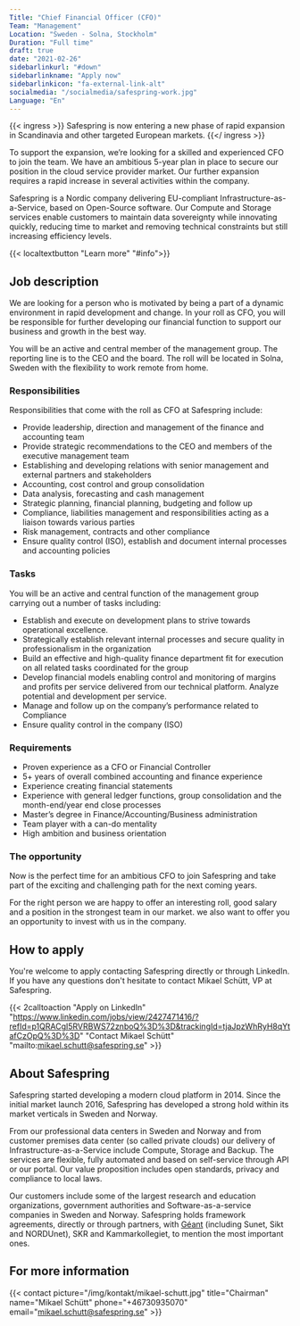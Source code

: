 ```yaml
---
Title: "Chief Financial Officer (CFO)"
Team: "Management"
Location: "Sweden - Solna, Stockholm"
Duration: "Full time"
draft: true
date: "2021-02-26"
sidebarlinkurl: "#down"
sidebarlinkname: "Apply now"
sidebarlinkicon: "fa-external-link-alt"
socialmedia: "/socialmedia/safespring-work.jpg"
Language: "En"
---
```


{{< ingress >}}
Safespring is now entering a new phase of rapid expansion in Scandinavia and other targeted European markets.
{{</ ingress >}}

To support the expansion, we’re looking for a skilled and experienced CFO to join the team. We have an ambitious 5-year plan in place to secure our position in the cloud service provider market. Our further expansion requires a rapid increase in several activities within the company.

Safespring is a Nordic company delivering EU-compliant Infrastructure-as-a-Service, based on Open-Source software. Our Compute and Storage services enable customers to maintain data sovereignty while innovating quickly, reducing time to market and removing technical constraints but still increasing efficiency levels.

{{< localtextbutton "Learn more" "#info">}}

## Job description
We are looking for a person who is motivated by being a part of a dynamic environment in rapid development and change. In your roll as CFO, you will be responsible for further developing our financial function to support our business and growth in the best way.

You will be an active and central member of the management group. The reporting line is to the CEO and the board. The roll will be located in Solna, Sweden with the flexibility to work remote from home.

### Responsibilities
Responsibilities that come with the roll as CFO at Safespring include:

- Provide leadership, direction and management of the finance and accounting team
- Provide strategic recommendations to the CEO and members of the executive management team
- Establishing and developing relations with senior management and external partners and stakeholders
- Accounting, cost control and group consolidation
- Data analysis, forecasting and cash management
- Strategic planning, financial planning, budgeting and follow up
- Compliance, liabilities management and responsibilities acting as a liaison towards various parties
- Risk management, contracts and other compliance
- Ensure quality control (ISO), establish and document internal processes and accounting policies

### Tasks
You will be an active and central function of the management group carrying out a number of tasks including:

- Establish and execute on development plans to strive towards operational excellence.
- Strategically establish relevant internal processes and secure quality in professionalism in the organization
- Build an effective and high-quality finance department fit for execution on all related tasks coordinated for the group
- Develop financial models enabling control and monitoring of margins and profits per service delivered from our technical platform. Analyze potential and development per service. 	
- Manage and follow up on the company’s performance related to Compliance
- Ensure quality control in the company (ISO)

### Requirements

- Proven experience as a CFO or Financial Controller
- 5+ years of overall combined accounting and finance experience
- Experience creating financial statements
- Experience with general ledger functions, group consolidation and the month-end/year end close processes
- Master’s degree in Finance/Accounting/Business administration
- Team player with a can-do mentality
- High ambition and business orientation

<div id="down"></div>

### The opportunity

Now is the perfect time for an ambitious CFO to join Safespring and take part of the exciting and challenging path for the next coming years.

For the right person we are happy to offer an interesting roll, good salary and a position in the strongest team in our market. we also want to offer you an opportunity to invest with us in the company.

<div id="info"></div>

## How to apply
You're welcome to apply contacting Safespring directly or through LinkedIn. If you have any questions don't hesitate to contact Mikael Schütt, VP at Safespring.

{{< 2calltoaction "Apply on LinkedIn" "https://www.linkedin.com/jobs/view/2427471416/?refId=p1QRACgI5RVRBWS72znboQ%3D%3D&trackingId=tjaJpzWhRyH8qYtafCzOpQ%3D%3D" "Contact Mikael Schütt" "mailto:mikael.schutt@safespring.se" >}}

## About Safespring

Safespring started developing a modern cloud platform in 2014. Since the initial market launch 2016, Safespring has developed a strong hold within its market verticals in Sweden and Norway.

From our professional data centers in Sweden and Norway and from customer premises data center (so called private clouds) our delivery of Infrastructure-as-a-Service include Compute, Storage and Backup. The services are flexible, fully automated and based on self-service through API or our portal. Our value proposition includes open standards, privacy and compliance to local laws.

Our customers include some of the largest research and education organizations, government authorities and Software-as-a-service companies in Sweden and Norway. Safespring holds framework agreements, directly or through partners, with [Géant](/ocre) (including Sunet, Sikt and NORDUnet), SKR and Kammarkollegiet, to mention the most important ones.


## For more information

{{< contact picture="/img/kontakt/mikael-schutt.jpg" title="Chairman" name="Mikael Schütt" phone="+46730935070" email="mikael.schutt@safespring.se" >}}
